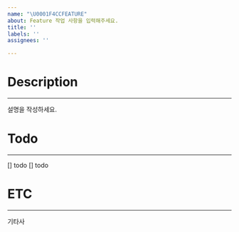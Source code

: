 ```yaml
---
name: "\U0001F4CCFEATURE"
about: Feature 작업 사항을 입력해주세요.
title: ''
labels: ''
assignees: ''

---
```


# Description
----------------------------
설명을 작성하세요.


# Todo
-----------------------------
[] todo
[] todo


# ETC
------------------------------
기타사
